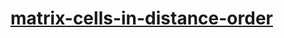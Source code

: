 # [matrix-cells-in-distance-order](https://leetcode-cn.com/problems/matrix-cells-in-distance-order)
